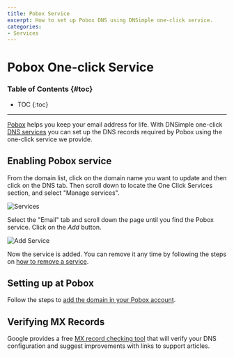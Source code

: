 ```yaml
---
title: Pobox Service
excerpt: How to set up Pobox DNS using DNSimple one-click service.
categories:
- Services
---
```


# Pobox One-click Service

### Table of Contents {#toc}

* TOC
{:toc}

---

[Pobox](https://www.pobox.com) helps you keep your email address for life. With DNSimple one-click [DNS services](/categories/services/) you can set up the DNS records required by Pobox using the one-click service we provide.


## Enabling Pobox service

From the domain list, click on the domain name you want to update and then click on the DNS tab. Then scroll down to locate the One Click Services section, and select "Manage services".

![Services](/files/services-dns-page-add.png)

Select the "Email" tab and scroll down the page until you find the Pobox service. Click on the *Add* button.

![Add Service](/files/services-pobox.png)

Now the service is added. You can remove it any time by following the steps on [how to remove a service](/articles/services/#removing-services).


## Setting up at Pobox

Follow the steps to [add the domain in your Pobox account](https://helpspot.pobox.com/index.php?pg=kb.page&id=44).

## Verifying MX Records

Google provides a free [MX record checking tool](https://toolbox.googleapps.com/apps/checkmx) that will verify your DNS configuration and suggest improvements with links to support articles.
